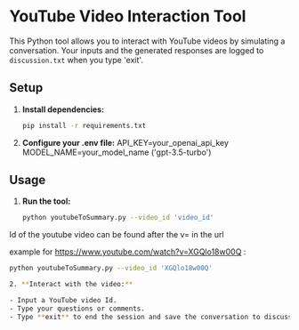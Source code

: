 # YouTube Video Interaction Tool

This Python tool allows you to interact with YouTube videos by simulating a conversation. Your inputs and the generated responses are logged to `discussion.txt` when you type 'exit'.

## Setup

1. **Install dependencies:**
   ```bash
   pip install -r requirements.txt

2. **Configure your .env file:**
API_KEY=your_openai_api_key
MODEL_NAME=your_model_name ('gpt-3.5-turbo')

## Usage

1. **Run the tool:**
   ```bash
   python youtubeToSummary.py --video_id 'video_id'

Id of the youtube video can be found after the v= in the url

example for https://www.youtube.com/watch?v=XGQlo18w00Q :
   ```bash
   python youtubeToSummary.py --video_id 'XGQlo18w00Q'

2. **Interact with the video:**

- Input a YouTube video Id.
- Type your questions or comments.
- Type **exit** to end the session and save the conversation to discussion.txt.